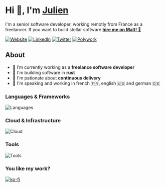 # Hi 👋, I'm [Julien][website-url]

I'm a senior software developer, working remotly from France as a freelancer. If you want to build stellar software [**hire me on Malt!** 🚀][malt-url]

[![Website](https://img.shields.io/badge/website-FF5D01?style=for-the-badge&logo=astro&logoColor=white)][website-url]
[![LinkedIn](https://img.shields.io/badge/linkedin-0077B5?style=for-the-badge&logo=linkedin&logoColor=white)][linkedin-url]
[![Twitter](https://img.shields.io/badge/twitter-1DA1F2?style=for-the-badge&logo=twitter&logoColor=white)][twitter-url]
[![Polywork](https://img.shields.io/badge/polywork-543DE0?style=for-the-badge&logo=polywork)][polywork-url]

## About

- 💼 I’m currently working as a **freelance software developer**
- 🦀 I'm building software in **rust**
- 🚚 I'm pationate about **continuous delivery**
- 💬 I'm speaking and working in french 🇫🇷, english 🇺🇸 and german 🇩🇪

### Languages & Frameworks

![Languages](https://skillicons.dev/icons?i=rust,wasm,ts,astro,solidjs,swift)

### Cloud & Infrastructure

![Cloud](https://skillicons.dev/icons?i=kubernetes,kafka,redis,cassandra,postgres)

### Tools

![Tools](https://skillicons.dev/icons?i=github,githubactions,vscode,docker)

### You like my work?

[![ko-fi](https://ko-fi.com/img/githubbutton_sm.svg)](https://ko-fi.com/G2G6FFWQ7)

[linkedin-url]: <https://www.linkedin.com/in/julienmontagut>
[malt-url]: <https://www.malt.fr/profile/julienmontagut>
[polywork-url]: <https://polywork.com/julienmontagut>
[twitter-url]: <https://twitter.com/julienmontagut>
[website-url]: <https://julienmontagut.com>
